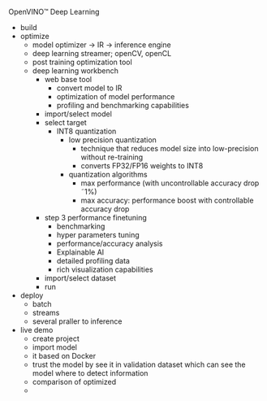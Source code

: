 OpenVINO™ Deep Learning
- build
- optimize
    - model optimizer -&gt; IR -&gt; inference engine
    - deep learning streamer; openCV, openCL
    - post training optimization tool
    - deep learning workbench
        - web base tool
            - convert model to IR
            - optimization of model performance
            - profiling and benchmarking capabilities
        - import/select model
        - select target
            - INT8 quantization
                - low precision quantization
                    - technique that reduces model size into low-precision without re-training
                    - converts FP32/FP16 weights to INT8
                - quantization algorithms
                    - max performance (with uncontrollable accuracy drop ˜1%)
                    - max accuracy: performance boost with controllable accuracy drop
        - step 3 performance finetuning
            - benchmarking
            - hyper parameters tuning
            - performance/accuracy analysis
            - Explainable AI
            - detailed profiling data
            - rich visualization capabilities
        - import/select dataset
        - run
- deploy
    - batch
    - streams
    - several praller to inference
- live demo
    - create project
    - import model
    - it based on Docker
    - trust the model by see it in validation dataset which can see the model where to detect information
    - comparison of optimized
    - 
